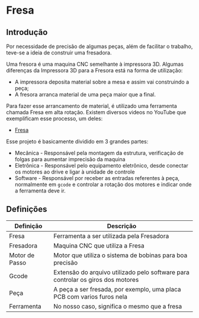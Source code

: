 # Fresa

## Introdução

Por necessidade de precisão de algumas peças, além de facilitar o trabalho, teve-se a ideia de construir uma fresadora.

Uma fresora é uma maquina CNC semelhante à impressora 3D. Algumas diferenças da Impressora 3D para a Fresora está na forma de utilização:

* A impressora deposita material sobre a mesa e assim vai construindo a peça;
* A fresora arranca material de uma peça maior que a final.

Para fazer esse arrancamento de material, é utilizado uma ferramenta chamada Fresa em alta rotação. Existem diversos videos no YouTube que exemplificam esse processo, um deles:

* [Fresa](https://www.youtube.com/watch?v=3SUQKGu7F5w)

Esse projeto é basicamente dividido em 3 grandes partes:

* Mecânica - Responsável pela montagem da estrutura, verificação de folgas para aumentar imprecisão da maquina
* Eletrônica - Responsável pelo equipamento eletrônico, desde conectar os motores ao drive e ligar à unidade de controle
* Software - Responsável por receber as entradas referentes à peça, normalmente em ```gcode``` e controlar a rotação dos motores e indicar onde a ferramenta deve ir.

## Definições

Definição 		| Descrição
----------------|----------
Fresa			| Ferramenta a ser utilizada pela Fresadora
Fresadora		| Maquina CNC que utiliza a Fresa
Motor de Passo	| Motor que utiliza o sistema de bobinas para boa precisão
Gcode			| Extensão do arquivo utilizado pelo software para controlar os giros dos motores
Peça 		 	| A peça a ser fresada, por exemplo, uma placa PCB com varios furos nela
Ferramenta		| No nosso caso, significa o mesmo que a fresa

